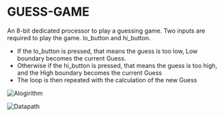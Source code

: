 # GUESS-GAME
An 8-bit dedicated processor to play a guessing game. Two inputs are required to play the game. lo_button and hi_button.

-   If the lo_button is pressed, that means the guess is too low, Low boundary becomes the current Guess. 
-   Otherwise if the hi_button is pressed, that means the guess is too high, and the High boundary becomes the current Guess
-   The loop is then repeated with the calculation of the new Guess

![Alogirithm](image/02.png?raw=true "Algorithm")
    





![Datapath](image/01.png?raw=true "Datapath")